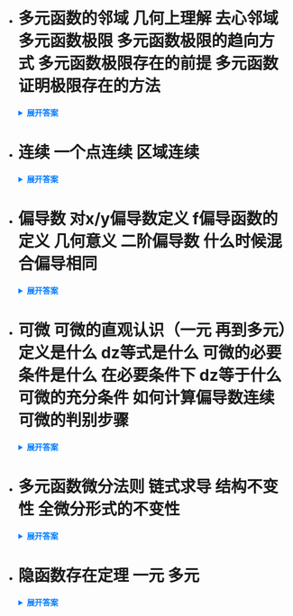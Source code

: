 - # 多元函数的邻域 几何上理解 去心邻域 多元函数极限 多元函数极限的趋向方式 多元函数极限存在的前提 多元函数证明极限存在的方法
    <details>
      <summary style="font-weight: bold; color: #007bff;">展开答案</summary>
      <ul>    <li style="color: blue;">P(x0,y0)是XOY上的一个点 如果存在一个b 和P的距离小于 b的点P(x,y)全体 那么就叫做点P的b邻域 不算边界</li>
      <li style="color: blue;">点P的邻域也就是围绕P点做一个极小的圆 在园内的都叫做点P的邻域 和一元函数的区间有点类似</li>
      <li style="color: blue;">去心邻域：如果去掉P点 的邻域就是点P的去心邻域</li>
      <li style="color: blue;">多元函数极限：f(x,y)在区域D上有定义 如果存在 P0 在D内部或者边界上的一点 如果给定a >0 存在b>0 满足 0  &lt; |PP0| &lt;b 满足 |f-A|&lt;a 那么f在x,y趋向 x0,y0的极限是A</li>
      <li style="color: blue;">一元函数中只存在正负 多元函数则是 四周趋向</li>
      <li style="color: blue;">多元函数极限存在的前提是 如果存在多个路径趋向 那么这几个路径趋向的值需要一样 否则 极限不存在 本结论用于否定多元函数极限存在</li>
      <li style="color: blue;">多元函数要证极限存在 除了一元的洛必达和单调有界准则（数列）外 其余都可以使用 例如 唯一性 局部有界性 局部保号性 极限存在的充要条件等</li>
      </ul>
    </details>

- # 连续 一个点连续 区域连续
    <details>
      <summary style="font-weight: bold; color: #007bff;">展开答案</summary>
      <ul>    <li style="color: blue;">如果limx->x0,y->y0f(x,y) = f(x0,y0) 那么f(x,y)在x0,y0点处连续 如果f在D内所有点都连续 那么说明f在D中连续</li>
      </ul>
    </details>

- # 偏导数 对x/y偏导数定义 f偏导函数的定义 几何意义 二阶偏导数 什么时候混合偏导相同
    <details>
      <summary style="font-weight: bold; color: #007bff;">展开答案</summary>
      <ul>    <li style="color: blue;">如果z=f(x,y)在某邻域有定义 那么极限 lim增量x->0 f(x0+增量x,y0)-f(x0,y0)/增量x 存在 那么就说明f(x,y)在x->x0的偏导数存在 记作 df/dx 同理 如果是lim增量y->0 f(x0,y0+增量y)-f(x0,y0)/增量y 存在 那么就说明f(x,y)在y->x0的偏导数存在 记作 df/dy</li>
      <li style="color: blue;">如果f对D中的所有x与y的偏导数都存在 那么f在D上的偏导数存在 叫做偏导函数</li>
      <li style="color: blue;">z=f(x,y)是一个空间的二位平面 如果对x的偏导存在 就说明 z=f(x,y)与y=y0在（x0,y0,z0)处的切线和x轴的斜率是什么 </li>
      <li style="color: blue;">高阶偏导存在4个 对x的两次偏导 对y的两次偏导 对xy的偏导 对yx的偏导 也就是先对x后对y 先对y后对x这叫做混合偏导</li>
      <li style="color: blue;">如果二阶偏导连续 那么混合偏导相同 也就是 对xy的偏导=对yx的偏导</li>
      </ul>
    </details>

- # 可微 可微的直观认识（一元 再到多元）定义是什么 dz等式是什么 可微的必要条件是什么 在必要条件下 dz等于什么 可微的充分条件 如何计算偏导数连续 可微的判别步骤
    <details>
      <summary style="font-weight: bold; color: #007bff;">展开答案</summary>
      <ul>    <li style="color: blue;">一元： 一元中可微就是通过直线 去估计 曲线函数的函数值增量 通过切线方法 配合三角函数 从而推导到导数 我们知道 函数值增量 = 微分 + 误差 这里的微分就是 直线的函数值增量</li>
      <li style="color: blue;">多元：其实就是空间的升华 通过直平面 估计 曲面的函数值增量 但是这里的函数值是一个曲面的增量</li>
      <li style="color: blue;">定义:如果z=f(x,y)某领域有定义 存在z的增量（这里叫做全增量） 增量z=f(x+增量x,y+增量y) 可以表示为 增量z=A增量x+B增量y+o(p) 那么 A增量x+B增量就叫做z=f(x,y)在(x,y)处的全微分 </li>
      <li style="color: blue;">也就是 dz=A增量x+B增量y=Adx+Bdy</li>
      <li style="color: blue;">如果z在x,y处可微 那么函数在该点处 偏导数一定存在 并且 A=对x的偏导数 B=对y的偏导数</li>
      <li style="color: blue;">dz=偏导z/偏导x dx + 偏导z/偏导y/dy</li>
      <li style="color: blue;">如果z=f(x,y)在x,y处 偏导数存在并且偏导数连续（x,y都要连续）  那么函数在x,y可微</li>
      <li style="color: blue;">首先通过定义法求出 对x 对y的偏导数 或者通过公式法求出偏导数  其次 做 lim 在x->x0 y->y0的时候 对x/y的偏导数 是否等于对x/y的偏导数的值</li>
      <li style="color: blue;">1. 写出全增量 增量z=f(x0+增量x，y0+增量y)-f(x0,y0) 2.写出线性增量 Adx + Bdy 最后做极限 lim 在 增量x->0 增量y->0的时候 全增量z-(A增量x+B增量y)/根号下(增量x的平方+增量y的平方) 如果极限值为0 那么可微 否则不可微</li>
      </ul>
    </details>

- # 多元函数微分法则 链式求导 结构不变性 全微分形式的不变性
    <details>
      <summary style="font-weight: bold; color: #007bff;">展开答案</summary>
      <ul>    <li style="color: blue;">链式求导： z=f(u,v) u和v是x与y的多元函数 那么 对z求x的偏导 = 偏导z/偏导u * 偏导u/偏导x + 偏导z/偏导v * 偏导v/偏导x 一样对y的偏导 = 偏导z/偏导u * 偏导u/偏导y + 偏导z/偏导v * 偏导v/偏导y</li>
      <li style="color: blue;">无论z对哪个变量求导 也无论z求了几次 求导后的新函数 总是按照z的求导结构进行求导</li>
      <li style="color: blue;">回顾对z=f(x,y)在x,y的全微分 dz = 偏导z/偏导x dx + 偏导z/偏导y dy 如果有 z=f(u,v) 并且uv为xy的二元函数 那么对z的全微分= 偏导z/偏导u du + 偏导z/偏导v dv 无论经过几次全微分计算 这个格式是不会改变的 严格按照全微分公式进行计算</li>
      </ul>
    </details>

- # 隐函数存在定理 一元 多元
    <details>
      <summary style="font-weight: bold; color: #007bff;">展开答案</summary>
      <ul>    <li style="color: blue;">一元：对于F(x,y)=0确定的一个y=f(x) 在F‘x !=0的时候 有 dy/dx = - F'x/F'y 在求导过程中 对另一个变量看作常数</li>
      <li style="color: blue;">多元：对于F(x,y,z)=0确定的一个z=f(x,y) 在F‘z !=0的时候 有 偏导z/偏导x = - F'x/F'z 偏导z/偏导y = - F'y/F'z 在求导过程中 对另一个变量看作常数</li>
      <li style="color: blue;">回顾对z=f(x,y)在x,y的全微分 dz = 偏导z/偏导x dx + 偏导z/偏导y dy 如果有 z=f(u,v) 并且uv为xy的二元函数 那么对z的全微分= 偏导z/偏导u du + 偏导z/偏导v dv 无论经过几次全微分计算 这个格式是不会改变的 严格按照全微分公式进行计算</li>
      </ul>
    </details>

